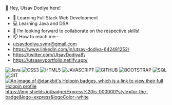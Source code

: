  👋 Hey, Utsav Dodiya here! 
- 👀 Learning Full Stack Web Development
- 💻 Learning Java and DSA
- 🤝 I’m looking forward to collaborate on the respective skills!
- 📫 How to reach me:-
- utsavdodiya.svmr@gmail.com
- https://www.linkedin.com/in/utsav-dodiya-642481252/
- https://twitter.com/UtsavDodiya8\
- https://utsaavvportfolio.netlify.app/
  
![Java](https://img.shields.io/badge/java-%23ED8B00.svg?style=for-the-badge&logo=java&logoColor=white)
![CSS3](https://img.shields.io/badge/CSS3-1572B6.svg?style=for-the-badge&logo=CSS3&logoColor=white)
![HTML5](https://img.shields.io/badge/HTML5-E34F26.svg?style=for-the-badge&logo=HTML5&logoColor=white)
![JAVASCRIPT](https://img.shields.io/badge/JavaScript-F7DF1E.svg?style=for-the-badge&logo=JavaScript&logoColor=black)
![GITHUB](https://img.shields.io/badge/GitHub-181717.svg?style=for-the-badge&logo=GitHub&logoColor=white)
![BOOTSTRAP](https://img.shields.io/badge/Bootstrap-7952B3.svg?style=for-the-badge&logo=Bootstrap&logoColor=white)
![SQL](https://img.shields.io/badge/MySQL-4479A1.svg?style=for-the-badge&logo=MySQL&logoColor=white)
![GIT](https://img.shields.io/badge/Git-F05032.svg?style=for-the-badge&logo=Git&logoColor=white)
[![An image of @dankbit's Holopin badges, which is a link to view their full Holopin profile](https://holopin.me/dankbit)](https://holopin.io/@dankbit)
	https://img.shields.io/badge/Express%20js-000000?style=for-the-badge&logo=express&logoColor=white
 
